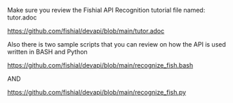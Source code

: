 Make sure you review the Fishial API Recognition tutorial file named: tutor.adoc

https://github.com/fishial/devapi/blob/main/tutor.adoc

Also there is two sample scripts that you can review on how the API is used written in BASH and Python

https://github.com/fishial/devapi/blob/main/recognize_fish.bash

AND

https://github.com/fishial/devapi/blob/main/recognize_fish.py
